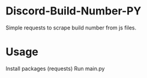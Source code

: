 # Discord-Build-Number-PY
Simple requests to scrape build number from js files.

# Usage
Install packages (requests)
Run main.py
